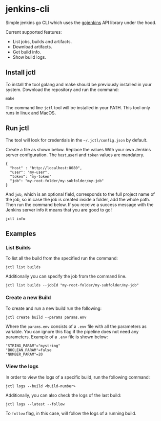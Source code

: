 # jenkins-cli

Simple jenkins go CLI which uses the [gojenkins](https://www.github.com/bndr/gojenkins) API library under the hood.

Current supported features:
- List jobs, builds and artifacts.
- Download artifacts.
- Get build info.
- Show build logs.

## Install jctl

To install the tool golang and make should be previously installed in your system. Download the repository and run the command:
```
make
```
The command line `jctl` tool will be installed in your PATH. This tool only runs in linux and MacOS.

## Run jctl

The tool will look for credentials in the `~/.jctl/config.json` by default.

Create a file as shown below. Replace the values With your own Jenkins server configuration. The `host`,`user`i and `token` values are mandatory.
```
{ 
  "host" : "http://localhost:8080",
  "user": "my-user", 
  "token": "my-token"
  "job": "my-root-folder/my-subfolder/my-job"
}
```
And `job`, which is an optional field, corresponds to the full project name of the job, so in case the job is created inside a folder, add the whole path.
Then run the command below. If you receive a success message with the Jenkins server info it means that you are good to go!
```
jctl info
```

## Examples

### List Builds
To list all the build from the specified run the command:
```
jctl list builds
```
Additionally you can specify the job from the command line.
```
jctl list builds --jobId "my-root-folder/my-subfolder/my-job"
```

### Create a new Build

To create and run a new build run the following:
```
jctl create build --params params.env
```
Where the `params.env` consists of a `.env` file with all the parameters as variable. You can ignore this flag if the pipeline does not need any parameters. Example of a `.env` file is shown below:
```
"STRING_PARAM"="mystring"
"BOOLEAN_PARAM"=false
"NUMBER_PARAM"=20
```

### View the logs

In order to view the logs of a specific build, run the following command:
```
jctl logs --build <build-number>
```

Additionally, you can also check the logs of the last build:
```
jctl logs --latest --follow
```

To `follow` flag, in this case, will follow the logs of a running build.





